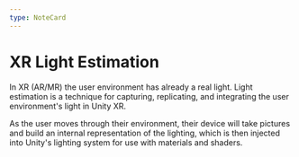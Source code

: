 ```yaml
---
type: NoteCard
---
```


# XR Light Estimation
In XR (AR/MR) the user environment has already a real light. Light estimation is a technique for capturing, replicating, and integrating the user environment's light in Unity XR.

As the user moves through their environment, their device will take pictures and build an internal representation of the lighting, which is then injected into Unity's lighting system for use with materials and shaders.